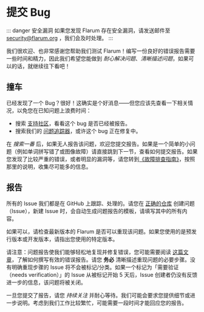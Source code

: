 <template>
  <outdated class="blue"></outdated>
</template>

# 提交 Bug

::: danger 安全漏洞
如果您发现 Flarum 存在安全漏洞，请发送邮件至 [security@flarum.org](mailto:security@flarum.org) ，我们会及时处理。
:::

我们很欢迎、也非常感谢您帮助我们测试 Flarum！编写一份良好的错误报告需要一些时间和精力，因此我们希望您能做到 *耐心解决问题*、*清晰描述问题*，如果可以的话，就继续往下看吧！

## 撞车

已经发现了一个 Bug？很好！这确实是个好消息——但您应该先查看一下相关情况，以免您在已知问题上浪费时间：

- 搜索 [支持社区](https://discuss.flarum.org/t/support)，看看这个 bug 是否已经被报告。
- 搜索我们的 [问题追踪器](https://github.com/flarum/core/issues)，或许这个 bug 正在修复中。

在 *搜索一番* 后，如果无人报告该问题，欢迎您提交报告。如果是一个简单的小问题（例如单词拼写错了或图像故障）请直接跳到下一节，查看如何提交报告。如果您发现了比较严重的错误，或者明显的漏洞等，请您转到[《故障排查指南》](troubleshoot.md)，按照那里的说明，收集尽可能多的信息。

## 报告

所有的 Issue 我们都是在 GitHub 上跟踪、处理的。请您在 [正确的仓库](https://github.com/flarum) 创建问题（Issue），新建 Issue 时，会自动生成问题报告的模板，请填写其中的所有内容。

如果可以，请检查最新版本的 Flarum 是否可以重现该问题。如果您使用的是预发行版本或开发版本，请指出您使用的特定版本。

请注意：问题报告使我们能够轻松地复现并修复错误，您可能需要阅读 [这篇文章](https://www.chiark.greenend.org.uk/~sgtatham/bugs.html)，了解如何撰写有效的错误报告。请您 **务必** 清晰描述重现问题的必要步骤。没有明确重现步骤的 Issue 将不会被标记/分类。如果一个标记为「需要验证（needs verification）」的 Issue 从被标记开始 5 天后，Issue 创建者仍没有反馈进一步的信息，该问题将被关闭。

一旦您提交了报告，请您 *持续关注* 并耐心等待。我们可能会要求您提供细节或进一步说明。考虑到我们工作比较繁忙，可能需要一段时间才能回应您的报告。
